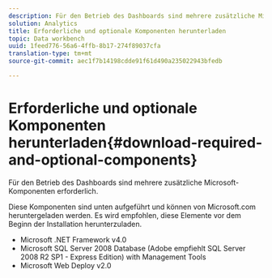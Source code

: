 ```yaml
---
description: Für den Betrieb des Dashboards sind mehrere zusätzliche Microsoft-Komponenten erforderlich.
solution: Analytics
title: Erforderliche und optionale Komponenten herunterladen
topic: Data workbench
uuid: 1feed776-56a6-4ffb-8b17-274f89037cfa
translation-type: tm+mt
source-git-commit: aec1f7b14198cdde91f61d490a235022943bfedb

---
```



# Erforderliche und optionale Komponenten herunterladen{#download-required-and-optional-components}

Für den Betrieb des Dashboards sind mehrere zusätzliche Microsoft-Komponenten erforderlich.

Diese Komponenten sind unten aufgeführt und können von Microsoft.com heruntergeladen werden. Es wird empfohlen, diese Elemente vor dem Beginn der Installation herunterzuladen.

* Microsoft .NET Framework v4.0
* Microsoft SQL Server 2008 Database (Adobe empfiehlt SQL Server 2008 R2 SP1 - Express Edition) with Management Tools
* Microsoft Web Deploy v2.0

